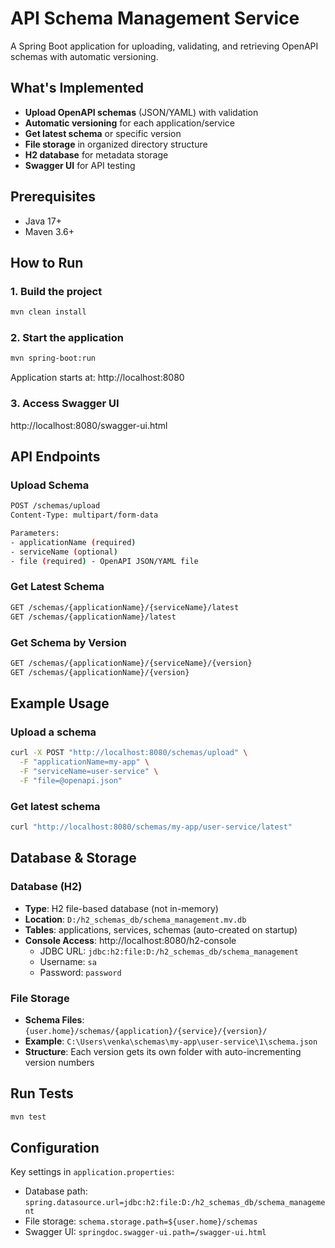 # API Schema Management Service

A Spring Boot application for uploading, validating, and retrieving OpenAPI schemas with automatic versioning.

## What's Implemented

- **Upload OpenAPI schemas** (JSON/YAML) with validation
- **Automatic versioning** for each application/service
- **Get latest schema** or specific version
- **File storage** in organized directory structure
- **H2 database** for metadata storage
- **Swagger UI** for API testing

## Prerequisites

- Java 17+
- Maven 3.6+

## How to Run

### 1. Build the project
```bash
mvn clean install
```

### 2. Start the application
```bash
mvn spring-boot:run
```

Application starts at: http://localhost:8080

### 3. Access Swagger UI
http://localhost:8080/swagger-ui.html

## API Endpoints

### Upload Schema
```bash
POST /schemas/upload
Content-Type: multipart/form-data

Parameters:
- applicationName (required)
- serviceName (optional)
- file (required) - OpenAPI JSON/YAML file
```

### Get Latest Schema
```bash
GET /schemas/{applicationName}/{serviceName}/latest
GET /schemas/{applicationName}/latest
```

### Get Schema by Version
```bash
GET /schemas/{applicationName}/{serviceName}/{version}
GET /schemas/{applicationName}/{version}
```

## Example Usage

### Upload a schema
```bash
curl -X POST "http://localhost:8080/schemas/upload" \
  -F "applicationName=my-app" \
  -F "serviceName=user-service" \
  -F "file=@openapi.json"
```

### Get latest schema
```bash
curl "http://localhost:8080/schemas/my-app/user-service/latest"
```

## Database & Storage

### Database (H2)
- **Type**: H2 file-based database (not in-memory)
- **Location**: `D:/h2_schemas_db/schema_management.mv.db`
- **Tables**: applications, services, schemas (auto-created on startup)
- **Console Access**: http://localhost:8080/h2-console
  - JDBC URL: `jdbc:h2:file:D:/h2_schemas_db/schema_management`
  - Username: `sa`
  - Password: `password`

### File Storage
- **Schema Files**: `{user.home}/schemas/{application}/{service}/{version}/`
- **Example**: `C:\Users\venka\schemas\my-app\user-service\1\schema.json`
- **Structure**: Each version gets its own folder with auto-incrementing version numbers

## Run Tests
```bash
mvn test
```

## Configuration

Key settings in `application.properties`:
- Database path: `spring.datasource.url=jdbc:h2:file:D:/h2_schemas_db/schema_management`
- File storage: `schema.storage.path=${user.home}/schemas`
- Swagger UI: `springdoc.swagger-ui.path=/swagger-ui.html`